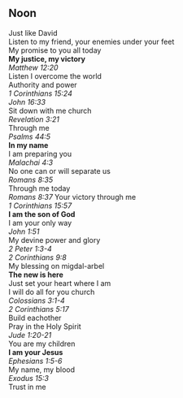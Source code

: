 ## Noon
Just like David  
Listen to my friend, your enemies under your feet  
My promise to you all today  
**My justice, my victory**  
_Matthew 12:20_  
Listen I overcome the world  
Authority and power  
_1 Corinthians 15:24_  
_John 16:33_  
Sit down with me church  
_Revelation 3:21_  
Through me  
_Psalms 44:5_  
**In my name**  
I am preparing you  
_Malachai 4:3_  
No one can or will separate us  
_Romans 8:35_  
Through me today  
_Romans 8:37_
Your victory through me  
_1 Corinthians 15:57_  
**I am the son of God**  
I am your only way  
_John 1:51_  
My devine power and glory  
_2 Peter 1:3-4_  
_2 Corinthians 9:8_  
My blessing on migdal-arbel  
**The new is here**  
Just set your heart where I am  
I will do all for you church  
_Colossians 3:1-4_  
_2 Corinthians 5:17_  
Build eachother  
Pray in the Holy Spirit  
_Jude 1:20-21_  
You are my children  
**I am your Jesus**  
_Ephesians 1:5-6_  
My name, my blood  
_Exodus 15:3_  
Trust in me  

